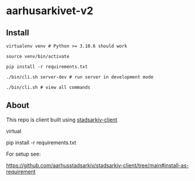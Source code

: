 # aarhusarkivet-v2

## Install

    virtualenv venv # Python >= 3.10.6 should work   

    source venv/bin/activate

    pip install -r requirements.txt

    ./bin/cli.sh server-dev # run server in development mode

    ./bin/cli.sh # view all commands

## About

This repo is client built using [stadsarkiv-client](https://github.com/aarhusstadsarkiv/stadsarkiv-client)

virtual

pip install -r requirements.txt

For setup see: 

https://github.com/aarhusstadsarkiv/stadsarkiv-client/tree/main#install-as-requirement
